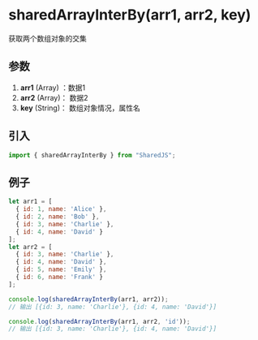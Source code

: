 # sharedArrayInterBy(arr1, arr2, key)
获取两个数组对象的交集

## 参数
1. **arr1** (Array) ：数据1
2. **arr2** (Array)： 数据2
2. **key** (String)： 数组对象情况，属性名

## 引入
```javascript
import { sharedArrayInterBy } from "SharedJS";
```

## 例子

```javascript
let arr1 = [
  { id: 1, name: 'Alice' },
  { id: 2, name: 'Bob' },
  { id: 3, name: 'Charlie' },
  { id: 4, name: 'David' }
];
let arr2 = [
  { id: 3, name: 'Charlie' },
  { id: 4, name: 'David' },
  { id: 5, name: 'Emily' },
  { id: 6, name: 'Frank' }
];

console.log(sharedArrayInterBy(arr1, arr2));
// 输出 [{id: 3, name: 'Charlie'}, {id: 4, name: 'David'}]

console.log(sharedArrayInterBy(arr1, arr2, 'id'));
// 输出 [{id: 3, name: 'Charlie'}, {id: 4, name: 'David'}]
```

